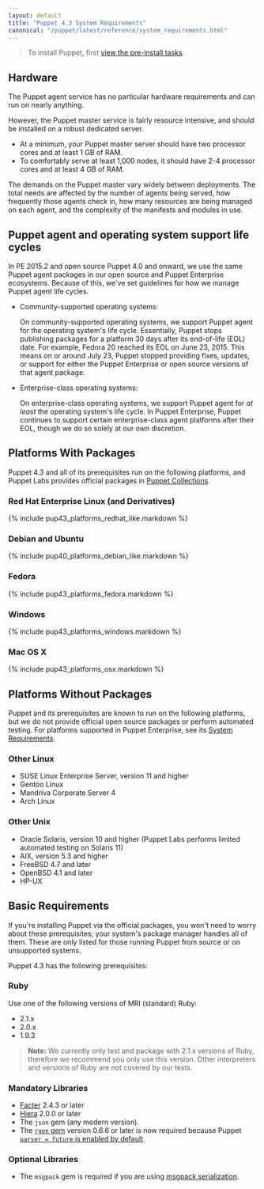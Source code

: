```yaml
---
layout: default
title: "Puppet 4.3 System Requirements"
canonical: "/puppet/latest/reference/system_requirements.html"
---
```


> To install Puppet, first [view the pre-install tasks](/pre_install.html).

## Hardware

The Puppet agent service has no particular hardware requirements and can run on nearly anything.

However, the Puppet master service is fairly resource intensive, and should be installed on a robust dedicated server.

* At a minimum, your Puppet master server should have two processor cores and at least 1 GB of RAM.
* To comfortably serve at least 1,000 nodes, it should have 2-4 processor cores and at least 4 GB of RAM.

The demands on the Puppet master vary widely between deployments. The total needs are affected by the number of agents being served, how frequently those agents check in, how many resources are being managed on each agent, and the complexity of the manifests and modules in use.

## Puppet agent and operating system support life cycles

In PE 2015.2 and open source Puppet 4.0 and onward, we use the same Puppet agent packages in our open source and Puppet Enterprise ecosystems. Because of this, we've set guidelines for how we manage Puppet agent life cycles.

* Community-supported operating systems:

  On community-supported operating systems, we support Puppet agent for the operating system's life cycle. Essentially, Puppet stops publishing packages for a platform 30 days after its end-of-life (EOL) date. For example, Fedora 20 reached its EOL on June 23, 2015. This means on or around July 23, Puppet stopped providing fixes, updates, or support for either the Puppet Enterprise or open source versions of that agent package.

* Enterprise-class operating systems:

  On enterprise-class operating systems, we support Puppet agent for _at least_ the operating system's life cycle. In Puppet Enterprise, Puppet continues to support certain enterprise-class agent platforms after their EOL, though we do so solely at our own discretion.
  
## Platforms With Packages

Puppet 4.3 and all of its prerequisites run on the following platforms, and Puppet Labs provides official packages in [Puppet Collections](./upgrade_minor.html#puppet-collections-and-upgrading).

### Red Hat Enterprise Linux (and Derivatives)

{% include pup43_platforms_redhat_like.markdown %}

### Debian and Ubuntu

{% include pup40_platforms_debian_like.markdown %}

### Fedora

{% include pup43_platforms_fedora.markdown %}

### Windows

{% include pup43_platforms_windows.markdown %}

### Mac OS X

{% include pup43_platforms_osx.markdown %}

## Platforms Without Packages

Puppet and its prerequisites are known to run on the following platforms, but we do not provide official open source packages or perform automated testing. For platforms supported in Puppet Enterprise, see its [System Requirements](/pe/latest/install_system_requirements.html#supported-operating-systems).

### Other Linux

* SUSE Linux Enterprise Server, version 11 and higher
* Gentoo Linux
* Mandriva Corporate Server 4
* Arch Linux

### Other Unix

* Oracle Solaris, version 10 and higher (Puppet Labs performs limited automated testing on Solaris 11)
* AIX, version 5.3 and higher
* FreeBSD 4.7 and later
* OpenBSD 4.1 and later
* HP-UX

## Basic Requirements

If you're installing Puppet via the official packages, you won't need to worry about these prerequisites; your system's package manager handles all of them. These are only listed for those running Puppet from source or on unsupported systems.

Puppet 4.3 has the following prerequisites:

### Ruby

Use one of the following versions of MRI (standard) Ruby:

* 2.1.x
* 2.0.x
* 1.9.3

> **Note:** We currently only test and package with 2.1.x versions of Ruby, therefore we recommend you only use this version. Other interpreters and versions of Ruby are not covered by our tests.

### Mandatory Libraries

* [Facter](http://www.puppetlabs.com/puppet/related-projects/facter/) 2.4.3 or later
* [Hiera](/hiera/latest/) 2.0.0 or later
* The `json` gem (any modern version).
* The [`rgen` gem](http://ruby-gen.org/downloads) version 0.6.6 or later is now required because Puppet [`parser = future` is enabled by default](./lang_updating_manifests.html).

### Optional Libraries

* The `msgpack` gem is required if you are using [msgpack serialization](./experiments_msgpack.html).
